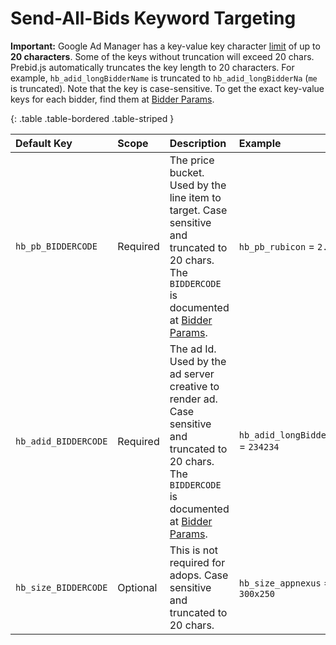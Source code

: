 # Send-All-Bids Keyword Targeting

**Important:** Google Ad Manager has a key-value key character [limit](https://support.google.com/dfp_premium/answer/1628457?hl=en#Key-values) of up to **20 characters**. Some of the keys without truncation will exceed 20 chars. Prebid.js automatically truncates the key length to 20 characters. For example, `hb_adid_longBidderName` is truncated to `hb_adid_longBidderNa` (`me` is truncated). Note that the key is case-sensitive. To get the exact key-value keys for each bidder, find them at [Bidder Params](/dev-docs/bidders.html).

{: .table .table-bordered .table-striped }

| Default Key   | Scope    | Description | Example |
| :----         | :----    | :----       | :----   |
| `hb_pb_BIDDERCODE`       | Required | The price bucket. Used by the line item to target. Case sensitive and truncated to 20 chars. The `BIDDERCODE` is documented at [Bidder Params](/dev-docs/bidders.html). | `hb_pb_rubicon` = `2.10` |
| `hb_adid_BIDDERCODE`     | Required | The ad Id. Used by the ad server creative to render ad. Case sensitive and truncated to 20 chars. The `BIDDERCODE` is documented at [Bidder Params](/dev-docs/bidders.html). | `hb_adid_longBidderNa` = `234234` |
| `hb_size_BIDDERCODE`   | Optional | This is not required for adops. Case sensitive and truncated to 20 chars. | `hb_size_appnexus` = `300x250` |
